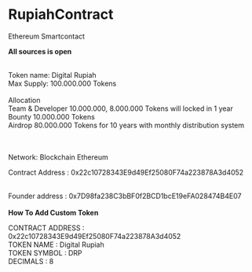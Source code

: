 # RupiahContract
Ethereum Smartcontact


<Strong> All sources is open </strong> </br> </br>

Token name: Digital Rupiah </br>
Max Supply: 100.000.000 Tokens </br> </br>
Allocation </br>
Team & Developer 10.000.000, 8.000.000 Tokens will locked in 1 year</br>
Bounty 10.000.000 Tokens </br>
Airdrop 80.000.000 Tokens for 10 years with monthly distribution system </br>

</Br> </br>
Network: Blockchain Ethereum </br>

Contract Address : 0x22c10728343E9d49Ef25080F74a223878A3d4052 </br> </br>

Founder address : 0x7D98fa238C3bBF0f2BCD1bcE19eFA028474B4E07
</br></br>
<Strong> How To Add Custom Token </strong> </br> 

CONTRACT ADDRESS : 0x22c10728343E9d49Ef25080F74a223878A3d4052 </br>
TOKEN NAME : Digital Rupiah</br>
TOKEN SYMBOL : DRP</br>
DECIMALS : 8</br>
